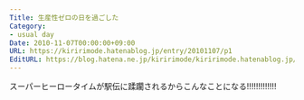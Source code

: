 ```yaml
---
Title: 生産性ゼロの日を過ごした
Category:
- usual day
Date: 2010-11-07T00:00:00+09:00
URL: https://kiririmode.hatenablog.jp/entry/20101107/p1
EditURL: https://blog.hatena.ne.jp/kiririmode/kiririmode.hatenablog.jp/atom/entry/8454420450078211429
---
```



スーパーヒーロータイムが駅伝に蹂躙されるからこんなことになる!!!!!!!!!!!!!
